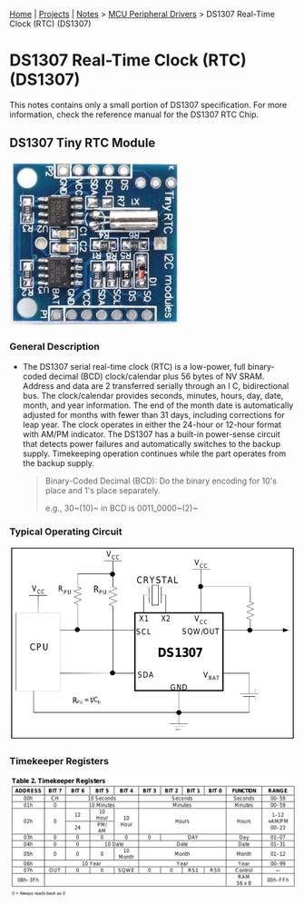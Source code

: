 [Home](../../) | [Projects](../../projects) | [Notes](../) > <a href="./">MCU Peripheral Drivers</a> > DS1307 Real-Time Clock (RTC) (DS1307)

# DS1307 Real-Time Clock (RTC) (DS1307)

This notes contains only a small portion of DS1307 specification. For more information, check the reference manual for the DS1307 RTC Chip. 



## DS1307 Tiny RTC Module



<img src="img/ds1307-tiny-rtc-module.png" alt="ds1307-tiny-rtc-module" width="300">



### General Description

* The DS1307 serial real-time clock (RTC) is a low-power, full binary-coded decimal (BCD) clock/calendar
  plus 56 bytes of NV SRAM. Address and data are 2 transferred serially through an I C, bidirectional bus.
  The clock/calendar provides seconds, minutes, hours, day, date, month, and year information. The end of
  the month date is automatically adjusted for months with fewer than 31 days, including corrections for leap
  year. The clock operates in either the 24-hour or 12-hour format with AM/PM indicator. The DS1307 has a
  built-in power-sense circuit that detects power failures and automatically switches to the backup supply.
  Timekeeping operation continues while the part operates from the backup supply.

  > Binary-Coded Decimal (BCD): Do the binary encoding for 10's place and 1's place separately. 
  >
  > e.g., 30~(10)~ in BCD is 0011_0000~(2)~ 

### Typical Operating Circuit



<img src="img/ds1307-tiny-rtc-module-typical-operating-circuit.png" alt="ds1307-tiny-rtc-module-typical-operating-circuit" width="600">



### Timekeeper Registers



<img src="img/ds1307-tiny-rtc-module-timekeeper-registers.png" alt="ds1307-tiny-rtc-module-typical-operating-circuit" width="900">
